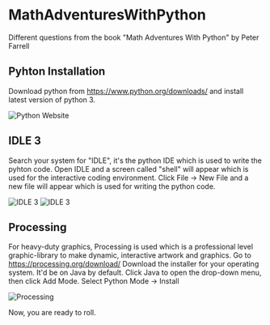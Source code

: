 # MathAdventuresWithPython
Different questions from the book "Math Adventures With Python" by Peter Farrell 

## Pyhton Installation
Download python from https://www.python.org/downloads/ and install latest version of python 3.

![Python Website](https://user-images.githubusercontent.com/32386713/85448750-6f09b480-b5b0-11ea-8ad8-fae92dcdd335.png)

## IDLE 3
Search your system for "IDLE", it's the python IDE which is used to write the pyhton code.
Open IDLE and a screen called "shell" will appear which is used for the interactive coding environment. Click File -> New File and a new file will appear which is used for writing the python code.

![IDLE 3](https://user-images.githubusercontent.com/32386713/85449701-81382280-b5b1-11ea-90f8-83dd130f829e.png)
![IDLE 3](https://user-images.githubusercontent.com/32386713/85449918-b6447500-b5b1-11ea-8d50-968d56864606.png)

## Processing
For heavy-duty graphics, Processing is used which is a professional level graphic-library to make dynamic, interactive artwork and graphics.
Go to https://processing.org/download/ Download the installer for your operating system. It'd be on Java by default. Click Java to open the drop-down menu, then click Add Mode. Select Python Mode -> Install

![Processing](https://user-images.githubusercontent.com/32386713/85450158-f0157b80-b5b1-11ea-9e24-4ef01622b31a.png)

Now, you are ready to roll.
